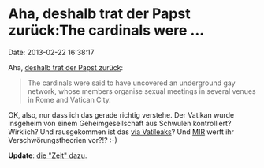Aha, deshalb trat der Papst zurück:The cardinals were \...
==========================================================

Date: 2013-02-22 16:38:17

Aha, [deshalb trat der Papst
zurück](http://www.smh.com.au/world/vatican-scandal-cited-in-pope-resignation-20130222-2ev0d.html):

> The cardinals were said to have uncovered an underground gay network,
> whose members organise sexual meetings in several venues in Rome and
> Vatican City.

OK, also, nur dass ich das gerade richtig verstehe. Der Vatikan wurde
insgeheim von einem Geheimgesellschaft aus Schwulen kontrolliert?
Wirklich? Und rausgekommen ist das [via
Vatileaks](http://www.n-tv.de/panorama/Warum-der-Papst-zuruecktrat-article10169761.html)?
Und [MIR](http://blog.fefe.de/?ts=afe7df2f) werft ihr
Verschwörungstheorien vor?!? :-)

**Update**: [die \"Zeit\"
dazu](http://www.zeit.de/news/2013-02/21/kirchen-bericht-papst-ruecktritt-wegen-sex-macht-und-bestechung-21144804).
